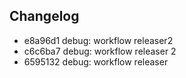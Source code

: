 ## Changelog   
* e8a96d1 debug: workflow releaser2   
* c6c6ba7 debug: workflow releaser 2   
* 6595132 debug: workflow releaser
